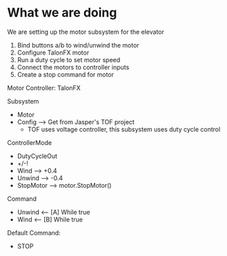 # What we are doing

We are setting up the motor subsystem for the elevator

1. Bind buttons a/b to wind/unwind the motor
2. Configure TalonFX motor 
3. Run a duty cycle to set motor speed
3. Connect the motors to controller inputs
5. Create a stop command for motor


Motor Controller: TalonFX


Subsystem
- Motor
- Config --> Get from Jasper's TOF project
    - TOF uses voltage controller, this subsystem uses duty cycle control

ControllerMode
- DutyCycleOut
- +/-!
- Wind --> +0.4
- Unwind --> -0.4
- StopMotor --> motor.StopMotor()

Command
- Unwind <-- [A] While true
- Wind <-- [B] While true

Default Command:
- STOP

